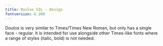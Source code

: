 ```yaml
---
title: Doulos SIL - Design
fontversion: 6.200
---
```


Doulos is very similar to Times/Times New Roman, but only has a single face - regular. It is intended for use alongside other Times-like fonts where a range of styles (italic, bold) is not needed.

